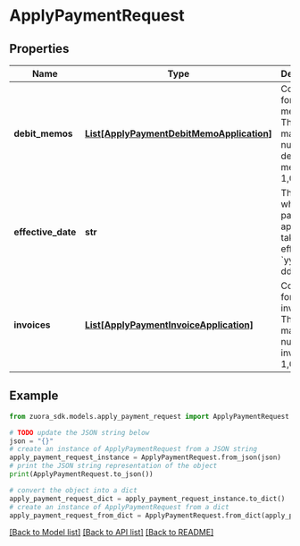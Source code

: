 # ApplyPaymentRequest


## Properties

Name | Type | Description | Notes
------------ | ------------- | ------------- | -------------
**debit_memos** | [**List[ApplyPaymentDebitMemoApplication]**](ApplyPaymentDebitMemoApplication.md) | Container for debit memos. The maximum number of debit memos is 1,000.  | [optional] 
**effective_date** | **str** | The date when the payment application takes effect, in &#x60;yyyy-mm-dd&#x60; format.  | [optional] 
**invoices** | [**List[ApplyPaymentInvoiceApplication]**](ApplyPaymentInvoiceApplication.md) | Container for invoices. The maximum number of invoices is 1,000.  | [optional] 

## Example

```python
from zuora_sdk.models.apply_payment_request import ApplyPaymentRequest

# TODO update the JSON string below
json = "{}"
# create an instance of ApplyPaymentRequest from a JSON string
apply_payment_request_instance = ApplyPaymentRequest.from_json(json)
# print the JSON string representation of the object
print(ApplyPaymentRequest.to_json())

# convert the object into a dict
apply_payment_request_dict = apply_payment_request_instance.to_dict()
# create an instance of ApplyPaymentRequest from a dict
apply_payment_request_from_dict = ApplyPaymentRequest.from_dict(apply_payment_request_dict)
```
[[Back to Model list]](../README.md#documentation-for-models) [[Back to API list]](../README.md#documentation-for-api-endpoints) [[Back to README]](../README.md)


